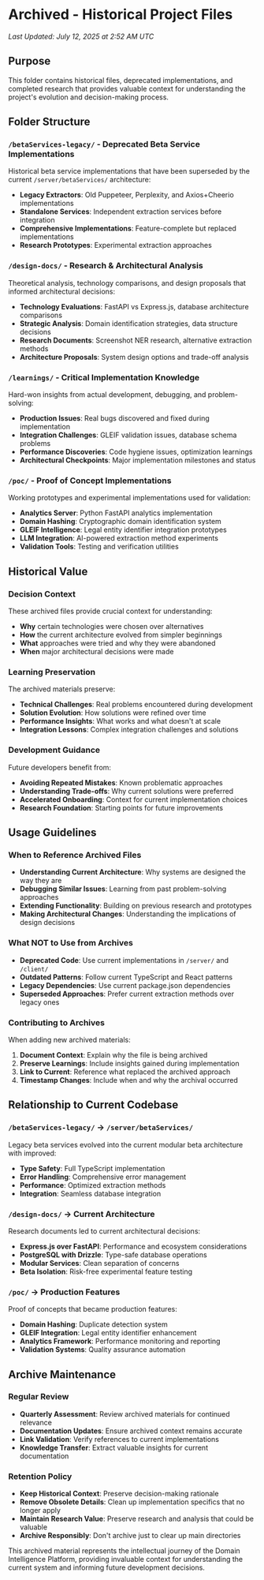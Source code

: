 
# Archived - Historical Project Files

*Last Updated: July 12, 2025 at 2:52 AM UTC*

## Purpose
This folder contains historical files, deprecated implementations, and completed research that provides valuable context for understanding the project's evolution and decision-making process.

## Folder Structure

### `/betaServices-legacy/` - Deprecated Beta Service Implementations
Historical beta service implementations that have been superseded by the current `/server/betaServices/` architecture:

- **Legacy Extractors**: Old Puppeteer, Perplexity, and Axios+Cheerio implementations
- **Standalone Services**: Independent extraction services before integration
- **Comprehensive Implementations**: Feature-complete but replaced implementations
- **Research Prototypes**: Experimental extraction approaches

### `/design-docs/` - Research & Architectural Analysis
Theoretical analysis, technology comparisons, and design proposals that informed architectural decisions:

- **Technology Evaluations**: FastAPI vs Express.js, database architecture comparisons
- **Strategic Analysis**: Domain identification strategies, data structure decisions
- **Research Documents**: Screenshot NER research, alternative extraction methods
- **Architecture Proposals**: System design options and trade-off analysis

### `/learnings/` - Critical Implementation Knowledge
Hard-won insights from actual development, debugging, and problem-solving:

- **Production Issues**: Real bugs discovered and fixed during implementation
- **Integration Challenges**: GLEIF validation issues, database schema problems
- **Performance Discoveries**: Code hygiene issues, optimization learnings
- **Architectural Checkpoints**: Major implementation milestones and status

### `/poc/` - Proof of Concept Implementations
Working prototypes and experimental implementations used for validation:

- **Analytics Server**: Python FastAPI analytics implementation
- **Domain Hashing**: Cryptographic domain identification system
- **GLEIF Intelligence**: Legal entity identifier integration prototypes
- **LLM Integration**: AI-powered extraction method experiments
- **Validation Tools**: Testing and verification utilities

## Historical Value

### Decision Context
These archived files provide crucial context for understanding:
- **Why** certain technologies were chosen over alternatives
- **How** the current architecture evolved from simpler beginnings
- **What** approaches were tried and why they were abandoned
- **When** major architectural decisions were made

### Learning Preservation
The archived materials preserve:
- **Technical Challenges**: Real problems encountered during development
- **Solution Evolution**: How solutions were refined over time
- **Performance Insights**: What works and what doesn't at scale
- **Integration Lessons**: Complex integration challenges and solutions

### Development Guidance
Future developers benefit from:
- **Avoiding Repeated Mistakes**: Known problematic approaches
- **Understanding Trade-offs**: Why current solutions were preferred
- **Accelerated Onboarding**: Context for current implementation choices
- **Research Foundation**: Starting points for future improvements

## Usage Guidelines

### When to Reference Archived Files
- **Understanding Current Architecture**: Why systems are designed the way they are
- **Debugging Similar Issues**: Learning from past problem-solving approaches
- **Extending Functionality**: Building on previous research and prototypes
- **Making Architectural Changes**: Understanding the implications of design decisions

### What NOT to Use from Archives
- **Deprecated Code**: Use current implementations in `/server/` and `/client/`
- **Outdated Patterns**: Follow current TypeScript and React patterns
- **Legacy Dependencies**: Use current package.json dependencies
- **Superseded Approaches**: Prefer current extraction methods over legacy ones

### Contributing to Archives
When adding new archived materials:
1. **Document Context**: Explain why the file is being archived
2. **Preserve Learnings**: Include insights gained during implementation
3. **Link to Current**: Reference what replaced the archived approach
4. **Timestamp Changes**: Include when and why the archival occurred

## Relationship to Current Codebase

### `/betaServices-legacy/` → `/server/betaServices/`
Legacy beta services evolved into the current modular beta architecture with improved:
- **Type Safety**: Full TypeScript implementation
- **Error Handling**: Comprehensive error management
- **Performance**: Optimized extraction methods
- **Integration**: Seamless database integration

### `/design-docs/` → Current Architecture
Research documents led to current architectural decisions:
- **Express.js over FastAPI**: Performance and ecosystem considerations
- **PostgreSQL with Drizzle**: Type-safe database operations
- **Modular Services**: Clean separation of concerns
- **Beta Isolation**: Risk-free experimental feature testing

### `/poc/` → Production Features
Proof of concepts that became production features:
- **Domain Hashing**: Duplicate detection system
- **GLEIF Integration**: Legal entity identifier enhancement
- **Analytics Framework**: Performance monitoring and reporting
- **Validation Systems**: Quality assurance automation

## Archive Maintenance

### Regular Review
- **Quarterly Assessment**: Review archived materials for continued relevance
- **Documentation Updates**: Ensure archived context remains accurate
- **Link Validation**: Verify references to current implementations
- **Knowledge Transfer**: Extract valuable insights for current documentation

### Retention Policy
- **Keep Historical Context**: Preserve decision-making rationale
- **Remove Obsolete Details**: Clean up implementation specifics that no longer apply
- **Maintain Research Value**: Preserve research and analysis that could be valuable
- **Archive Responsibly**: Don't archive just to clear up main directories

This archived material represents the intellectual journey of the Domain Intelligence Platform, providing invaluable context for understanding the current system and informing future development decisions.

